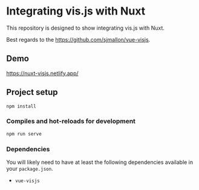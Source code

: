 # Integrating vis.js with Nuxt

This repository is designed to show integrating vis.js with Nuxt.

Best regards to the https://github.com/sjmallon/vue-visjs.

## Demo

https://nuxt-visjs.netlify.app/

## Project setup
```
npm install
```

### Compiles and hot-reloads for development
```
npm run serve
```

### Dependencies

You will likely need to have at least the following dependencies available in your `package.json`.

 - `vue-visjs`
